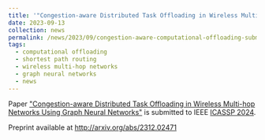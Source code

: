 ```yaml
---
title: '"Congestion-aware Distributed Task Offloading in Wireless Multi-hop Networks Using Graph Neural Networks" submitted to IEEE ICASSP 2024.'
date: 2023-09-13
collection: news
permalink: /news/2023/09/congestion-aware-computational-offloading-submitted-to-ICASSP-2024/
tags:
  - computational offloading
  - shortest path routing 
  - wireless multi-hop networks
  - graph neural networks
  - news
---
```


Paper ["Congestion-aware Distributed Task Offloading in Wireless Multi-hop Networks Using Graph Neural Networks"](/publications/2023-09-13-congestion-aware-offloading.html) is submitted to IEEE [ICASSP 2024](https://2024.ieeeicassp.org/). 

Preprint available at <http://arxiv.org/abs/2312.02471>


